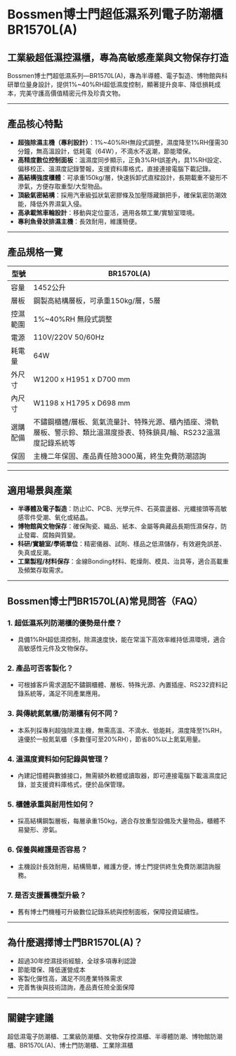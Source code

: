 # Bossmen博士門超低濕系列電子防潮櫃 BR1570L(A)

## 工業級超低濕控濕櫃，專為高敏感產業與文物保存打造

Bossmen博士門超低濕系列—BR1570L(A)，專為半導體、電子製造、博物館與科研單位量身設計，提供1%~40%RH超低濕度控制，顯著提升良率、降低損耗成本，完美守護高價值精密元件及珍貴文物。

---

## 產品核心特點

- **超強除濕主機（專利設計）**：1%~40%RH無段式調整，濕度降至1%RH僅需30分鐘，無高溫設計，低耗電（64W），不滴水不返潮，節能環保。
- **高精度數位控制面板**：溫濕度同步顯示，正負3%RH誤差內，具1%RH設定、偏移校正、溫濕度記錄警報，支援資料庫格式，直接連接電腦下載記錄。
- **高結構強度櫃體**：可承重150kg/層，快速拆卸式直樑設計，長期載重不變形不滲氣，方便存取重型/大型物品。
- **頂級氣密結構**：採用汽車級弧狀氣密膠條及加壓隱藏鎖把手，確保氣密防潮效能，降低外界濕氣入侵。
- **高承載煞車輪設計**：移動與定位靈活，適用各類工業/實驗室環境。
- **專利魚骨狀排濕主機**：長效耐用，維護簡便。

---

## 產品規格一覽

| 型號      | BR1570L(A)                                      |
|-----------|------------------------------------------------|
| 容量      | 1452公升                                       |
| 層板      | 鋼製高結構層板，可承重150kg/層，5層             |
| 控濕範圍  | 1%~40%RH 無段式調整                            |
| 電源      | 110V/220V 50/60Hz                              |
| 耗電量    | 64W                                            |
| 外尺寸    | W1200 x H1951 x D700 mm                        |
| 內尺寸    | W1198 x H1795 x D698 mm                        |
| 選購配備  | 不鏽鋼櫃體/層板、氮氣流量計、特殊光源、櫃內插座、滑軌層板、警示鈴、類比溫濕度掛表、特殊鎖具/輪、RS232溫濕度記錄系統等 |
| 保固      | 主機二年保固、產品責任險3000萬，終生免費防潮諮詢  |

---

## 適用場景與產業

- **半導體及電子製造**：防止IC、PCB、光學元件、石英震盪器、光纖接頭等高敏感零件受潮、氧化或結晶。
- **博物館與文物保存**：確保陶瓷、織品、紙本、金屬等典藏品長期恆濕保存，防止發霉、腐蝕與質變。
- **科研/實驗室/學術單位**：精密儀器、試劑、樣品之低濕儲存，有效避免誤差、失真或反潮。
- **工業製程/材料保存**：金線Bonding材料、乾燥劑、模具、治具等，適合高載重及頻繁存取需求。

---

## Bossmen博士門BR1570L(A)常見問答（FAQ）

### 1. 超低濕系列防潮櫃的優勢是什麼？  
- 具備1%RH超低濕控制，除濕速度快，能在常溫下高效率維持低濕環境，適合高敏感性元件及文物保存。

### 2. 產品可否客製化？  
- 可根據客戶需求選配不鏽鋼櫃體、層板、特殊光源、內置插座、RS232資料記錄系統等，滿足不同產業應用。

### 3. 與傳統氮氣櫃/防潮櫃有何不同？  
- 本系列採專利超強除濕主機，無需高溫、不滴水、低能耗，濕度降至1%RH，遠優於一般氮氣櫃（多數僅可至20%RH），節省80%以上氮氣用量。

### 4. 溫濕度資料如何記錄與管理？  
- 內建記憶體與數據接口，無需額外軟體或讀取器，即可連接電腦下載溫濕度記錄，並支援資料庫格式，便於品保管理。

### 5. 櫃體承重與耐用性如何？  
- 採高結構鋼製層板，每層承重150kg，適合存放重型設備及大量物品，櫃體不易變形、滲氣。

### 6. 保養與維護是否容易？  
- 主機設計長效耐用，結構簡單，維護方便，博士門提供終生免費防潮諮詢服務。

### 7. 是否支援舊機型升級？  
- 舊有博士門機種可升級數位記錄系統與控制面板，保障投資延續性。

---

## 為什麼選擇博士門BR1570L(A)？

- 超過30年控濕技術經驗，全球多項專利認證
- 節能環保、降低運營成本
- 客製化彈性高，滿足不同產業特殊需求
- 完善售後與技術諮詢，產品責任險全面保障

---

## 關鍵字建議
超低濕電子防潮櫃、工業級防潮櫃、文物保存控濕櫃、半導體防潮、博物館防潮櫃、BR1570L(A)、博士門防潮櫃、工業除濕櫃